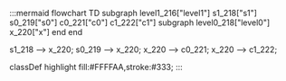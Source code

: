 :::mermaid
flowchart TD
  subgraph level1_216["level1"]
    s1_218["s1"]
    s0_219["s0"]
    c0_221["c0"]
    c1_222["c1"]
    subgraph level0_218["level0"]
      x_220["x"]
    end
  end

  s1_218 --> x_220;
  s0_219 --> x_220;
  x_220 --> c0_221;
  x_220 --> c1_222;

  classDef highlight fill:#FFFFAA,stroke:#333;
:::